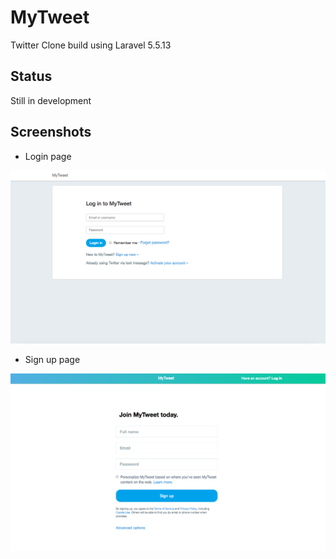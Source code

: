 # MyTweet
Twitter Clone build using Laravel 5.5.13

## Status 
Still in development

## Screenshots
* Login page
<div align="center">
   <img src="screenshots/1.login.png" width="600" />
</div>

* Sign up page
<div align="center">
   <img src="screenshots/2.signup.png" width="600" />
</div>